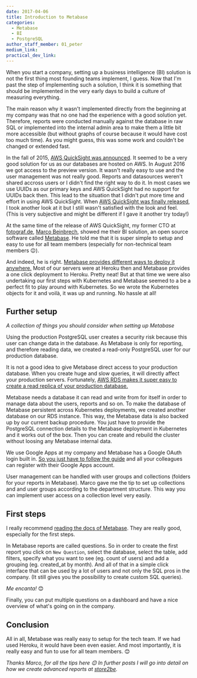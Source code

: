 ```yaml
---
date: 2017-04-06
title: Introduction to Metabase
categories:
  - Metabase
  - BI
  - PostgreSQL
author_staff_member: 01_peter
medium_link:
practical_dev_link:
---
```


When you start a company, setting up a business intelligence (BI) solution is not the first thing most founding teams
implement, I guess. Now that I'm past the step of implementing such a solution, I think it is something that should
be implemented in the very early days to build a culture of measuring everything.

The main reason why it wasn't implemented directly from the beginning at my company was that no one had the
experience with a good solution yet. Therefore, reports were conducted manually against the database in raw SQL
or implemented into the internal admin area to make them a little bit more accessible (but without graphs of course
because it would have cost too much time). As you might guess, this was some work and couldn't be changed or extended fast.

In the fall of 2015, [AWS QuickSight was announced](https://aws.amazon.com/blogs/aws/amazon-quicksight-fast-easy-to-use-business-intelligence-for-big-data-at-110th-the-cost-of-traditional-solutions/).
It seemed to be a very good solution for us as our databases are hosted on AWS. In August 2016 we got access to
the preview version. It wasn't really easy to use and the user management was not really good. Reports and datasources
weren't shared accross users or I didn't find the right way to do it. In most cases we use UUIDs as our primary keys and
AWS QuickSight had no support for UUIDs back then. This lead to the situation that I didn't put more time and effort in
using AWS QuickSight. When [AWS QuickSight was finally released](https://aws.amazon.com/blogs/aws/amazon-quicksight-now-generally-available-fast-easy-to-use-business-analytics-for-big-data/),
I took another look at it but I still wasn't satisfied with the look and feel.
(This is very subjective and might be different if I gave it another try today!)

At the same time of the release of AWS QuickSight, my former CTO at [fotograf.de](https://www.fotograf.de),
[Marco Beinbrech](https://github.com/beinbm), showed me their BI solution, an open source software called [Metabase](http://www.metabase.com/).
He told me that it is super simple to setup and easy to use for all team members (especially for non-technical team members 😉).

And indeed, he is right. [Metabase provides different ways to deploy it anywhere.](http://www.metabase.com/start/) Most
of our servers were at Heroku then and Metabase provides a one click deployment to Heroku. Pretty neat! But at that
time we were also undertaking our first steps with Kubernetes and Metabase seemed to a be a perfect fit to play around with
Kubernetes. So we wrote the Kubernetes objects for it and voilà, it was up and running. No hassle at all!


## Further setup

_A collection of things you should consider when setting up Metabase_

Using the production PostgreSQL user creates a security risk because this user can change data in the database. As
Metabase is only for reporting, and therefore reading data, we created a read-only PostgreSQL user for our
production database.

It is not a good idea to give Metabase direct access to your production database. When you create huge and slow queries,
it will directly affect your production servers. Fortunately, [AWS RDS makes it super easy to create a read replica
of your production database.](https://aws.amazon.com/rds/details/read-replicas/)

Metabase needs a database it can read and write from for itself in order to manage data about the users, reports and so
on. To make the database of Metabase persistent across Kubernetes deployments, we created another database on our
RDS instance. This way, the Metabase data is also backed up by our current backup procedure. You just have to
provide the PostgreSQL connection details to the Metabase deployment in Kubernetes and it works out of the box.
Then you can create and rebuild the cluster without loosing any Metabase internal data.

We use Google Apps at my company and Metabase has a Google OAuth login built in. [So you just have to follow the guide](http://www.metabase.com/docs/v0.23.1/administration-guide/10-single-sign-on.html)
and all your colleagues can register with their Google Apps account.

User management can be handled with user groups and collections (folders for your reports in Metabase). Marco gave me
the tip to set up collections and and user groups according to the department structure. This way you can implement
user access on a collection level very easily.


## First steps

I really recommend [reading the docs of Metabase](http://www.metabase.com/docs/v0.23.1/). They are really good,
especially for the first steps.

In Metabase reports are called questions. So in order to create the first report you click on `New Question`, select
the database, select the table, add filters, specify what you want to see (eg. count of users) and add a grouping
(eg. created_at by month). And all of that in a simple click interface that can be used by a lot of users and not only the
SQL pros in the company. (It still gives you the possibility to create custom SQL queries).

_Me encanta!_ 😊

Finally, you can put multiple questions on a dashboard and have a nice overview of what's going on in the company.


## Conclusion

All in all, Metabase was really easy to setup for the tech team. If we had used Heroku, it would have been even easier.
And most importantly, it is really easy and fun to use for all team members. 😊


_Thanks Marco, for all the tips here 😊 In further posts I will go into detail on how we create advanced reports at
[store2be](https://www.store2be.com)._
